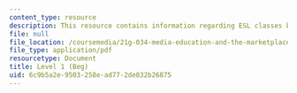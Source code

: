 ```yaml
---
content_type: resource
description: This resource contains information regarding ESL classes breakdown.
file: null
file_location: /coursemedia/21g-034-media-education-and-the-marketplace-fall-2005/6c9b5a2e9503258ead772de832b26875_MIT21G_034F05_ESL_Classes.pdf
file_type: application/pdf
resourcetype: Document
title: Level 1 (Beg)
uid: 6c9b5a2e-9503-258e-ad77-2de832b26875
---
```

